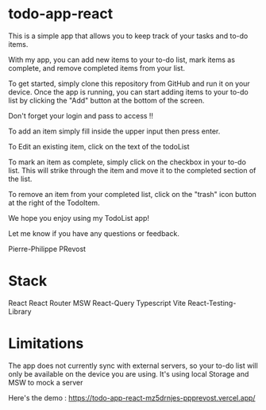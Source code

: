 # todo-app-react

This is a simple app that allows you to keep track of your tasks and to-do items. 

With my app, you can add new items to your to-do list, mark items as complete, and remove completed items from your list.

To get started, simply clone this repository from GitHub and run it on your device. Once the app is running, you can start adding items to your to-do list by clicking the "Add" button at the bottom of the screen. 

Don't forget your login and pass to access !! 

To add an item simply fill inside the upper input then press enter. 

To Edit an existing item, click on the text of the todoList

To mark an item as complete, simply click on the checkbox in your to-do list. This will strike through the item and move it to the completed section of the list.

To remove an item from your completed list, click on the "trash" icon button at the right of the TodoItem.

We hope you enjoy using my TodoList app! 

Let me know if you have any questions or feedback.

Pierre-Philippe PRevost

# Stack

React
React Router
MSW
React-Query
Typescript
Vite
React-Testing-Library

# Limitations
The app does not currently sync with external servers, so your to-do list will only be available on the device you are using. It's using local Storage and MSW to mock a server

Here's the demo : 
https://todo-app-react-mz5drnjes-ppprevost.vercel.app/
